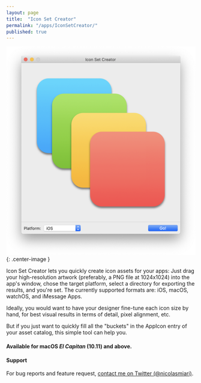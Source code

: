 ```yaml
---
layout: page
title:  "Icon Set Creator"
permalink: "/apps/IconSetCreator/"
published: true
---
```


![App Icon](/assets/images/IconSetCreator.png){: .center-image }

Icon Set Creator lets you quickly create icon assets for your apps: Just drag your 
high-resolution artwork (preferably, a PNG file at 1024x1024) into the app's window, 
chose the target platform, select a directory for exporting the results, and you're set. 
The currently supported formats are: iOS, macOS, watchOS, and iMessage Apps.

Ideally, you would want to have your designer fine-tune each icon size by hand, for best 
visual results in terms of detail, pixel alignment, etc. 

But if you just want to quickly fill all the "buckets" in the AppIcon entry of your asset 
catalog, this simple tool can help you. 

#### Available for macOS _El Capitan_ (10.11) and above.

#### Support
For bug reports and feature request, [contact me on Twitter (@nicolasmiari)](https://twitter.com/nicolasmiari).
